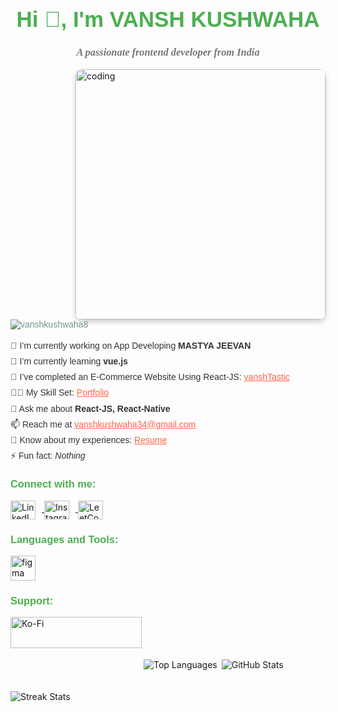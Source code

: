 <h1 align="center" style="color: #4CAF50; font-size: 2.5em; font-family: Arial, sans-serif;">Hi 👋, I'm VANSH KUSHWAHA</h1>
<h3 align="center" style="color: #757575; font-style: italic; font-family: Georgia, serif;">A passionate frontend developer from India</h3>

<img align="right" alt="coding" width="400" style="border-radius: 10px; box-shadow: 0px 4px 8px rgba(0,0,0,0.2);" src="[https://www.example.com/my-coding-image.jpg](https://user-images.githubusercontent.com/55389276/140866485-8fb1c876-9a8f-4d6a-98dc-08c4981eaf70.gif)">

<p align="left" style="font-family: Arial, sans-serif; color: #6D9886;"> 
    <img src="https://komarev.com/ghpvc/?username=vanshkushwaha8&label=Profile%20views&color=0e75b6&style=flat" alt="vanshkushwaha8" />
</p>

<p style="color: #333; font-family: Arial, sans-serif; line-height: 1.8;">
    🔭 I’m currently working on App Developing <strong>MASTYA JEEVAN</strong><br>
    🌱 I’m currently learning <strong>vue.js</strong><br>
    🔭 I’ve completed an E-Commerce Website Using React-JS: <a href="https://vanshtastic.netlify.app/" style="color: #FF6347;">vanshTastic</a><br>
    👨‍💻 My Skill Set: <a href="https://vansh-kushwaha.netlify.app/" style="color: #FF6347;">Portfolio</a><br>
    💬 Ask me about <strong>React-JS, React-Native</strong><br>
    📫 Reach me at <a href="mailto:vanshkushwaha34@gmail.com" style="color: #FF6347;">vanshkushwaha34@gmail.com</a><br>
    📄 Know about my experiences: <a href="https://drive.google.com/file/d/1p8Aiw24e75HX1wEpNbWv_n2Zu_6fTBen/view?usp=sharing" style="color: #FF6347;">Resume</a><br>
    ⚡ Fun fact: <em>Nothing</em>
</p>

<h3 align="left" style="color: #4CAF50; font-family: Arial, sans-serif;">Connect with me:</h3>
<p align="left">
    <a href="https://linkedin.com/in/vansh-kushwaha-71640a25b" target="_blank">
        <img align="center" src="https://raw.githubusercontent.com/rahuldkjain/github-profile-readme-generator/master/src/images/icons/Social/linked-in-alt.svg" alt="LinkedIn" height="30" width="40" style="margin-right: 10px;" />
    </a>
    <a href="https://instagram.com/vansh_kushwaha__" target="_blank">
        <img align="center" src="https://raw.githubusercontent.com/rahuldkjain/github-profile-readme-generator/master/src/images/icons/Social/instagram.svg" alt="Instagram" height="30" width="40" style="margin-right: 10px;" />
    </a>
    <a href="https://www.leetcode.com/tlgmdjrmqq" target="_blank">
        <img align="center" src="https://raw.githubusercontent.com/rahuldkjain/github-profile-readme-generator/master/src/images/icons/Social/leet-code.svg" alt="LeetCode" height="30" width="40" style="margin-right: 10px;" />
    </a>
</p>

<h3 align="left" style="color: #4CAF50; font-family: Arial, sans-serif;">Languages and Tools:</h3>
<p align="left">
    <!-- Add spacing for icons here if needed -->
    <a href="https://www.figma.com/" target="_blank" rel="noreferrer">
        <img src="https://www.vectorlogo.zone/logos/figma/figma-icon.svg" alt="figma" width="40" height="40" style="margin-right: 10px;" />
    </a>
    <!-- Repeat the above code for each tool or language -->
</p>

<h3 align="left" style="color: #4CAF50; font-family: Arial, sans-serif;">Support:</h3>
<p>
    <a href="https://ko-fi.com/vanshkushwaha8">
        <img align="left" src="https://cdn.ko-fi.com/cdn/kofi3.png?v=3" height="50" width="210" alt="Ko-Fi" style="margin-bottom: 10px;" />
    </a>
</p>

<br><br>

<p><img align="left" src="https://github-readme-stats.vercel.app/api/top-langs?username=vanshkushwaha8&show_icons=true&locale=en&layout=compact" alt="Top Languages" style="margin-top: 20px;" /></p>

<p>&nbsp;<img align="center" src="https://github-readme-stats.vercel.app/api?username=vanshkushwaha8&show_icons=true&locale=en" alt="GitHub Stats" style="margin-top: 20px;" /></p>

<p><img align="center" src="https://github-readme-streak-stats.herokuapp.com/?user=vanshkushwaha8&" alt="Streak Stats" style="margin-top: 20px;" /></p>
